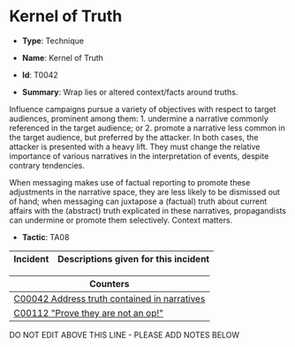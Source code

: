 # Kernel of Truth

* **Type**: Technique

* **Name**: Kernel of Truth

* **Id**: T0042

* **Summary**: Wrap lies or altered context/facts around truths. 

Influence campaigns pursue a variety of objectives with respect to target audiences, prominent among them: 1. undermine a narrative commonly referenced in the target audience; or 2. promote a narrative less common in the target audience, but preferred by the attacker. In both cases, the attacker is presented with a heavy lift. They must change the relative importance of various narratives in the interpretation of events, despite contrary tendencies. 

When messaging makes use of factual reporting to promote these adjustments in the narrative space, they are less likely to be dismissed out of hand; when messaging can juxtapose a (factual) truth about current affairs with the (abstract) truth explicated in these narratives, propagandists can undermine or promote them selectively. Context matters.

* **Tactic**: TA08


| Incident | Descriptions given for this incident |
| -------- | -------------------- |



| Counters |
| -------- |
| [C00042 Address truth contained in narratives](../counters/C00042.md) |
| [C00112 "Prove they are not an op!"](../counters/C00112.md) |


DO NOT EDIT ABOVE THIS LINE - PLEASE ADD NOTES BELOW